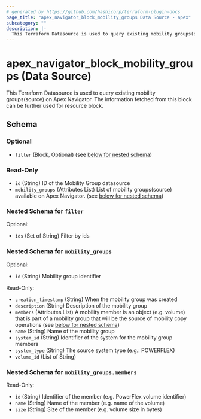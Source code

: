 ```yaml
---
# generated by https://github.com/hashicorp/terraform-plugin-docs
page_title: "apex_navigator_block_mobility_groups Data Source - apex"
subcategory: ""
description: |-
  This Terraform Datasource is used to query existing mobility groups(source) on Apex Navigator. The information fetched from this block can be further used for resource block.
---
```


# apex_navigator_block_mobility_groups (Data Source)

This Terraform Datasource is used to query existing mobility groups(source) on Apex Navigator. The information fetched from this block can be further used for resource block.



<!-- schema generated by tfplugindocs -->
## Schema

### Optional

- `filter` (Block, Optional) (see [below for nested schema](#nestedblock--filter))

### Read-Only

- `id` (String) ID of the Mobility Group datasource
- `mobility_groups` (Attributes List) List of mobility groups(source) available on Apex Navigator. (see [below for nested schema](#nestedatt--mobility_groups))

<a id="nestedblock--filter"></a>
### Nested Schema for `filter`

Optional:

- `ids` (Set of String) Filter by ids


<a id="nestedatt--mobility_groups"></a>
### Nested Schema for `mobility_groups`

Optional:

- `id` (String) Mobility group identifier

Read-Only:

- `creation_timestamp` (String) When the mobility group was created
- `description` (String) Description of the mobility group
- `members` (Attributes List) A mobility member is an object (e.g. volume) that is part of a mobility group that will be the source of mobility copy operations (see [below for nested schema](#nestedatt--mobility_groups--members))
- `name` (String) Name of the mobility group
- `system_id` (String) Identifier of the system for the mobility group members
- `system_type` (String) The source system type (e.g.: POWERFLEX)
- `volume_id` (List of String)

<a id="nestedatt--mobility_groups--members"></a>
### Nested Schema for `mobility_groups.members`

Read-Only:

- `id` (String) Identifier of the member (e.g. PowerFlex volume identifier)
- `name` (String) Name of the member (e.g. name of the volume)
- `size` (String) Size of the member (e.g. volume size in bytes)
